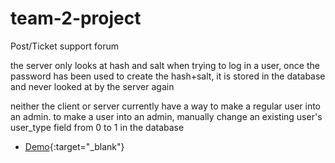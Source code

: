 # team-2-project
Post/Ticket support forum

the server only looks at hash and salt when trying to log in a user, once the password has been used to
create the hash+salt, it is stored in the database and never looked at by the server again

neither the client or server currently have a way to make a regular user into an admin. to make a user
into an admin, manually change an existing user's user_type field from 0 to 1 in the database

* [Demo](https://drive.google.com/file/d/10OXxnCC41nw44Z3nhHYRkfyc8cxjXH23/view){:target="_blank"}

